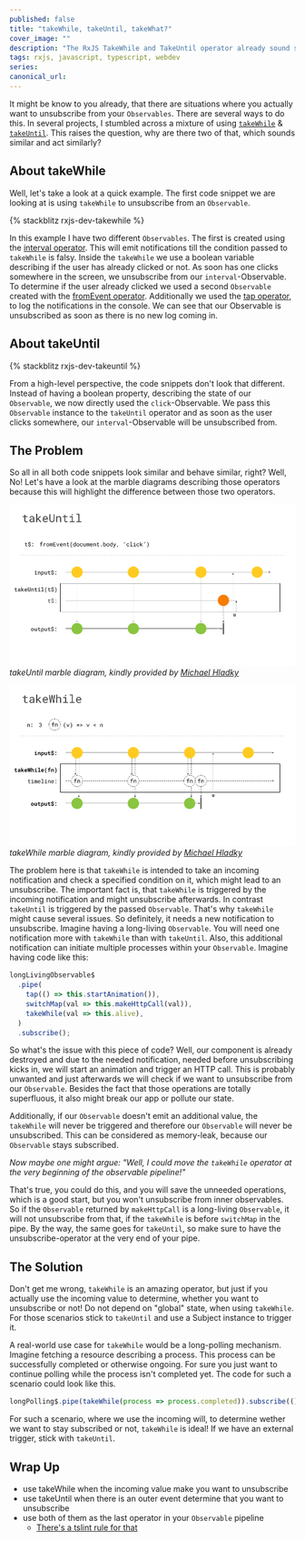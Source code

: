```yaml
---
published: false
title: "takeWhile, takeUntil, takeWhat?"
cover_image: ""
description: "The RxJS TakeWhile and TakeUntil operator already sound similar and behave similarly. So what's the difference?"
tags: rxjs, javascript, typescript, webdev
series:
canonical_url:
---
```


It might be know to you already, that there are situations where you actually want to unsubscribe from your `Observables`.
There are several ways to do this. In several projects, I stumbled across a mixture of using [`takeWhile`](https://rxjs.dev/api/operators/takeWhile) & [`takeUntil`](https://rxjs.dev/api/operators/takeUntil). This raises the question, why are there two of that, which sounds similar and act similarly?

## About takeWhile

Well, let's take a look at a quick example. The first code snippet we are looking at is using `takeWhile` to unsubscribe from an `Observable`.

{% stackblitz rxjs-dev-takewhile %}

In this example I have two different `Observables`. The first is created using the [interval operator](https://rxjs.dev/api/index/function/interval). This will emit notifications till the condition passed to `takeWhile` is falsy. Inside the `takeWhile` we use a boolean variable describing if the user has already clicked or not. As soon has one clicks somewhere in the screen, we unsubscribe from our `interval`-Observable. To determine if the user already clicked we used a second `Observable` created with the [fromEvent operator](https://rxjs.dev/api/index/function/fromEvent). Additionally we used the [tap operator](https://rxjs.dev/api/operators/tap), to log the notifications in the console. We can see that our Observable is unsubscribed as soon as there is no new log coming in.

## About takeUntil

{% stackblitz rxjs-dev-takeuntil %}

From a high-level perspective, the code snippets don't look that different. Instead of having a boolean property, describing the state of our `Observable`, we now directly used the `click`-Observable.
We pass this `Observable` instance to the `takeUntil` operator and as soon as the user clicks somewhere, our `interval`-Observable will be unsubscribed from.

## The Problem

So all in all both code snippets look similar and behave similar, right? Well, No!
Let's have a look at the marble diagrams describing those operators because this will highlight the difference between those two operators.

![takeUntil marble diagram, kindly provided by Michael Hladky](./assets/takeUntil.png)
_takeUntil marble diagram, kindly provided by [Michael Hladky](https://twitter.com/Michael_Hladky)_

![takeWhile marble diagram, kindly provided by Michael Hladky](./assets/takeWhile.png)
_takeWhile marble diagram, kindly provided by [Michael Hladky](https://twitter.com/Michael_Hladky)_

The problem here is that `takeWhile` is intended to take an incoming notification and check a specified condition on it, which might lead to an unsubscribe. The important fact is, that `takeWhile` is triggered by the incoming notification and might unsubscribe afterwards. In contrast `takeUntil` is triggered by the passed `Observable`.
That's why `takeWhile` might cause several issues. So definitely, it needs a new notification to unsubscribe. Imagine having a long-living `Observable`. You will need one notification more with `takeWhile` than with `takeUntil`. Also, this additional notification can initiate multiple processes within your `Observable`. Imagine having code like this:

```ts
longLivingObservable$
  .pipe(
    tap(() => this.startAnimation()),
    switchMap(val => this.makeHttpCall(val)),
    takeWhile(val => this.alive),
  )
  .subscribe();
```

So what's the issue with this piece of code? Well, our component is already destroyed and due to the needed notification, needed before unsubscribing kicks in, we will start an animation and trigger an HTTP call. This is probably unwanted and just afterwards we will check if we want to unsubscribe from our `Observable`. Besides the fact that those operations are totally superfluous, it also might break our app or pollute our state.

Additionally, if our `Observable` doesn't emit an additional value, the `takeWhile` will never be triggered and therefore our `Observable` will never be unsubscribed. This can be considered as memory-leak, because our `Observable` stays subscribed.

_Now maybe one might argue: "Well, I could move the `takeWhile` operator at the very beginning of the observable pipeline!"_

That's true, you could do this, and you will save the unneeded operations, which is a good start, but you won't unsubscribe from inner observables. So if the `Observable` returned by `makeHttpCall` is a long-living `Observable`, it will not unsubscribe from that, if the `takeWhile` is before `switchMap` in the pipe. By the way, the same goes for `takeUntil`, so make sure to have the unsubscribe-operator at the very end of your pipe.

## The Solution

Don't get me wrong, `takeWhile` is an amazing operator, but just if you actually use the incoming value to determine, whether you want to unsubscribe or not! Do not depend on "global" state, when using `takeWhile`.
For those scenarios stick to `takeUntil` and use a Subject instance to trigger it.

A real-world use case for `takeWhile` would be a long-polling mechanism. Imagine fetching a resource describing a process. This process can be successfully completed or otherwise ongoing. For sure you just want to continue polling while the process isn't completed yet. The code for such a scenario could look like this.

```ts
longPolling$.pipe(takeWhile(process => process.completed)).subscribe(() => handleNotCompleted());
```

For such a scenario, where we use the incoming will, to determine wether we want to stay subscribed or not, `takeWhile` is ideal! If we have an external trigger, stick with `takeUntil`.

## Wrap Up

- use takeWhile when the incoming value make you want to unsubscribe
- use takeUntil when there is an outer event determine that you want to unsubscribe
- use both of them as the last operator in your `Observable` pipeline
  - [There's a tslint rule for that](https://github.com/cartant/rxjs-tslint-rules)
